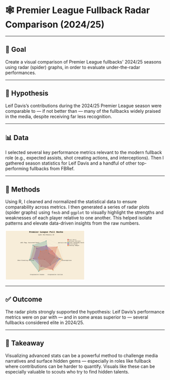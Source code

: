 # 🕸️ Premier League Fullback Radar Comparison (2024/25)

---

## 🎯 Goal  
Create a visual comparison of Premier League fullbacks' 2024/25 seasons using radar (spider) graphs, in order to evaluate under-the-radar performances.

---

## 🤔 Hypothesis  
Leif Davis’s contributions during the 2024/25 Premier League season were comparable to — if not better than — many of the fullbacks widely praised in the media, despite receiving far less recognition.

---

## 📊 Data  
I selected several key performance metrics relevant to the modern fullback role (e.g., expected assists, shot creating actions, and interceptions). Then I gathered season statistics for Leif Davis and a handful of other top-performing fullbacks from FBRef.

---

## 🧠 Methods  
Using R, I cleaned and normalized the statistical data to ensure comparability across metrics. I then generated a series of radar plots (spider graphs) using `fmsb` and `ggplot` to visually highlight the strengths and weaknesses of each player relative to one another. This helped isolate patterns and elevate data-driven insights from the raw numbers.
 
<img src="Graphs/Top%20Full%20Backs.png" width="50%" />

---

## ✅ Outcome  
The radar plots strongly supported the hypothesis: Leif Davis’s performance metrics were on par with — and in some areas superior to — several fullbacks considered elite in 2024/25. 

---

## 🧩 Takeaway  
Visualizing advanced stats can be a powerful method to challenge media narratives and surface hidden gems — especially in roles like fullback where contributions can be harder to quantify. Visuals like these can be especially valuable to scouts who try to find hidden talents. 
